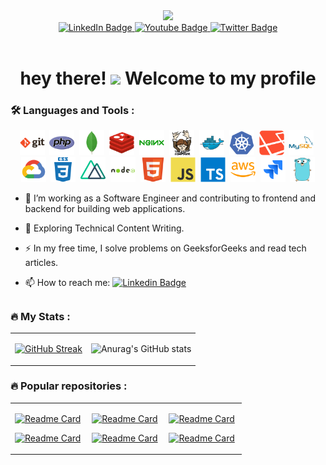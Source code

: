 <div id="header" align="center">
  <img src="https://media.giphy.com/media/M9gbBd9nbDrOTu1Mqx/giphy.gif" width="100"/>
</div>
<div align="center">
  <div id="badges">
    <a href="https://www.linkedin.com/in/a7med404/">
      <img src="https://img.shields.io/badge/LinkedIn-blue?style=for-the-badge&logo=linkedin&logoColor=white" alt="LinkedIn Badge"/>
    </a>
    <a href="#">
      <img src="https://img.shields.io/badge/YouTube-red?style=for-the-badge&logo=youtube&logoColor=white" alt="Youtube Badge"/>
    </a>
    <a href="https://twitter.com/a7med__404">
      <img src="https://img.shields.io/badge/Twitter-blue?style=for-the-badge&logo=twitter&logoColor=white" alt="Twitter Badge"/>
    </a>
  </div>
  <img src="https://komarev.com/ghpvc/?username=a7med404&style=flat-square&color=blue" alt=""/>

  <h1>
    hey there!
    <img src="https://media.giphy.com/media/hvRJCLFzcasrR4ia7z/giphy.gif" width="30px"/>
    Welcome to my profile
  </h1>
</div>

### :hammer_and_wrench: Languages and Tools :
<div align="center">
  <img src="https://github.com/devicons/devicon/blob/master/icons/git/git-original-wordmark.svg" title="Git" **alt="Git" width="40" height="40"/>&nbsp;
  <img src="https://github.com/devicons/devicon/blob/master/icons/php/php-original.svg" title="php" alt="php" width="40" height="40"/>&nbsp;
  <img src="https://github.com/devicons/devicon/blob/master/icons/mongodb/mongodb-original.svg" title="mongodb" alt="mongodb" width="40" height="40"/>&nbsp;
  <img src="https://github.com/devicons/devicon/blob/master/icons/redis/redis-original.svg" title="redis" alt="redis" width="40" height="40"/>&nbsp;
  <img src="https://github.com/devicons/devicon/blob/master/icons/nginx/nginx-original.svg" title="nginx" alt="nginx" width="40" height="40"/>&nbsp;
  <img src="https://github.com/devicons/devicon/blob/master/icons/composer/composer-original.svg" title="Composer" alt="Composer" width="40" height="40"/>&nbsp;
  <img src="https://github.com/devicons/devicon/blob/master/icons/docker/docker-original.svg" title="docker" alt="docker" width="40" height="40"/>&nbsp;
  <img src="https://github.com/devicons/devicon/blob/master/icons/kubernetes/kubernetes-plain.svg" title="kubernetes"  alt="kubernetes" width="40" height="40"/>&nbsp;
  <img src="https://github.com/devicons/devicon/blob/master/icons/laravel/laravel-plain.svg" title="laravel" alt="laravel" width="40" height="40"/>&nbsp;
  <img src="https://github.com/devicons/devicon/blob/master/icons/mysql/mysql-original-wordmark.svg" title="MySQL"  alt="MySQL" width="40" height="40"/>&nbsp;
  <img src="https://github.com/devicons/devicon/blob/master/icons/googlecloud/googlecloud-original.svg" title="googlecloud" alt="googlecloud " width="40" height="40"/>&nbsp;
  <img src="https://github.com/devicons/devicon/blob/master/icons/css3/css3-plain-wordmark.svg"  title="CSS3" alt="CSS" width="40" height="40"/>&nbsp;
  <img src="https://github.com/devicons/devicon/blob/master/icons/nuxtjs/nuxtjs-original.svg" title="nuxtjs" alt="nuxtjs" width="40" height="40"/>&nbsp;
  <img src="https://github.com/devicons/devicon/blob/master/icons/nodejs/nodejs-original-wordmark.svg" title="NodeJS" alt="NodeJS" width="40" height="40"/>&nbsp;
  <img src="https://github.com/devicons/devicon/blob/master/icons/html5/html5-original.svg" title="HTML5" alt="HTML" width="40" height="40"/>&nbsp;
  <img src="https://github.com/devicons/devicon/blob/master/icons/javascript/javascript-original.svg" title="JavaScript" alt="JavaScript" width="40" height="40"/>&nbsp;
  <img src="https://github.com/devicons/devicon/blob/master/icons/typescript/typescript-original.svg" title="typescript" alt="typescript" width="40" height="40"/>&nbsp;
  <img src="https://github.com/devicons/devicon/blob/master/icons/amazonwebservices/amazonwebservices-plain-wordmark.svg" title="AWS" alt="AWS" width="40" height="40"/>&nbsp;
  <img src="https://github.com/devicons/devicon/blob/master/icons/jira/jira-original.svg" title="jira" alt="jira" width="40" height="40"/>&nbsp;
  <img src="https://github.com/devicons/devicon/blob/master/icons/go/go-original.svg" title="go" alt="go" width="40" height="40"/>
</div>


- :telescope: I’m working as a Software Engineer and contributing to frontend and backend for building web applications.

- :seedling: Exploring Technical Content Writing.

- :zap: In my free time, I solve problems on GeeksforGeeks and read tech articles.

- :mailbox: How to reach me: [![Linkedin Badge](https://img.shields.io/badge/-Ahmed_Ibrahim-blue?style=flat&logo=Linkedin&logoColor=white)](https://www.linkedin.com/in/a7med404/)
## 

### :fire: My Stats :
<div align="center">
<table style="border="0px";">
<tr>
<td>

[![GitHub Streak](https://streak-stats.demolab.com?user=a7med404&theme=material&hide_border=true)](https://git.io/streak-stats)

</td>
<td>

![Anurag's GitHub stats](https://github-readme-stats.vercel.app/api?username=a7med404&show_icons=true&theme=radical)

</td>
</tr>
 </table>
</div>

###


### :fire: Popular repositories :
<table border="0">
<tr>
<td>

[![Readme Card](https://github-readme-stats.vercel.app/api/pin/?username=a7med404&repo=covid-19-tracker&show_owner=false&theme=solarized-light&hide_border=true)](https://github.com/a7med404/covid-19-tracker)&nbsp;

[![Readme Card](https://github-readme-stats.vercel.app/api/pin/?username=a7med404&repo=aqur&show_owner=false&theme=solarized-light&hide_border=true)](https://github.com/a7med404/aqur)

</td>
<td>

[![Readme Card](https://github-readme-stats.vercel.app/api/pin/?username=a7med404&repo=smart-school&show_owner=false&theme=solarized-light&hide_border=true)](https://github.com/a7med404/smart-school)&nbsp;

[![Readme Card](https://github-readme-stats.vercel.app/api/pin/?username=a7med404&repo=cars&show_owner=false&theme=solarized-light&hide_border=true)](https://github.com/a7med404/cars)

</td>
<td>

[![Readme Card](https://github-readme-stats.vercel.app/api/pin/?username=a7med404&repo=ahgiz-24&show_owner=false&theme=solarized-light&hide_border=true)](https://github.com/a7med404/ahgiz-24)&nbsp;

[![Readme Card](https://github-readme-stats.vercel.app/api/pin/?username=a7med404&repo=atlantis&show_owner=false&theme=solarized-light&hide_border=true)](https://github.com/a7med404/atlantis)

</td>
</tr>
 </table>


